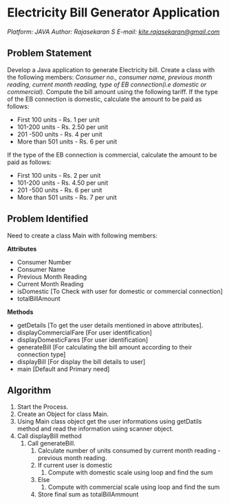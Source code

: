 # Electricity Bill Generator Application

*Platform: JAVA*
*Author: Rajasekaran S*
*E-mail: kite.rajasekaran@gmail.com*

## Problem Statement
Develop a Java application to generate Electricity bill. Create a class with the following members: *Consumer no., consumer name, previous month reading, current month reading, type of EB connection(i.e domestic or commercial).* Compute the bill amount using the following tariff.
If the type of the EB connection is domestic, calculate the amount to be paid as follows:
- First 100 units - Rs. 1 per unit
- 101-200 units - Rs. 2.50 per unit
-  201 -500 units - Rs. 4 per unit
-  More than 501 units - Rs. 6 per unit

If the type of the EB connection is commercial, calculate the amount to be paid as follows:

- First 100 units - Rs. 2 per unit
- 101-200 units - Rs. 4.50 per unit
- 201 -500 units - Rs. 6 per unit
- More than 501 units - Rs. 7 per unit

## Problem Identified

Need to create a class Main with following members:

**Attributes**
- Consumer Number
- Consumer Name
- Previous Month Reading
- Current Month Reading
- isDomestic [To Check with user for domestic or commercial connection]
- totalBillAmount

**Methods**
- getDetails [To get the user details mentioned in above attributes].
- displayCommercialFare [For user identification]
- displayDomesticFares [For user identification]
- generateBill [For calculating the bill amount according to their connection type]
- displayBill [For display the bill details to user]
- main [Default and Primary need]

## Algorithm

1. Start the Process.
2. Create an Object for class Main.
3. Using Main class object get the user informations using getDatils method and read the information using scanner object.
4. Call displayBill method
	1. Call generateBill.
		1. Calculate number of units consumed by current month reading - previous month reading.
		2. If current user is domestic
			1. Compute with domestic scale using loop and find the sum
		3. Else
			1. Compute with commercial scale using loop and find the sum
		4. Store final sum as totalBillAmmount
	